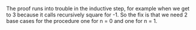 
The proof runs into trouble in the inductive step, for example when we get to 3 because it calls recursively square for -1.
So the fix is that we need 2 base cases for the procedure one for n = 0 and one for n = 1.
